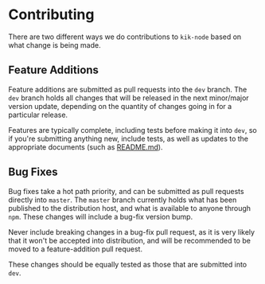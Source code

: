 # Contributing

There are two different ways we do contributions to `kik-node` based on what change is being made.

## Feature Additions

Feature additions are submitted as pull requests into the `dev` branch. 
The `dev` branch holds all changes that will be released in the next minor/major version update, depending on the quantity of changes going in for a particular release.

Features are typically complete, including tests before making it into `dev`, so if you're submitting anything new, include tests, as well as updates to the appropriate documents (such as [README.md](/README.md)).

## Bug Fixes

Bug fixes take a hot path priority, and can be submitted as pull requests directly into `master`.
The `master` branch currently holds what has been published to the distribution host, and what is available to anyone through `npm`.
These changes will include a bug-fix version bump.

Never include breaking changes in a bug-fix pull request, as it is very likely that it won't be accepted into distribution, and will be recommended to be moved to a feature-addition pull request. 

These changes should be equally tested as those that are submitted into `dev`.
